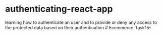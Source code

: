 # authenticating-react-app
learning how to authenticate an user and to provide or deny any access to the protected data based on their authentication
#   E c o m m e r c e - T a s k 1 5 -  
 